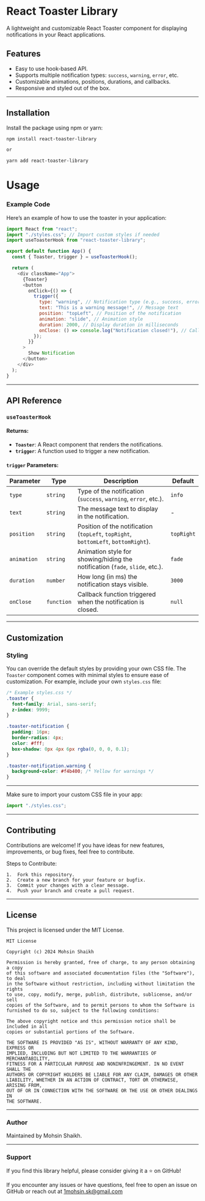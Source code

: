 # React Toaster Library

A lightweight and customizable React Toaster component for displaying notifications in your React applications.

## Features
- Easy to use hook-based API.
- Supports multiple notification types: `success`, `warning`, `error`, etc.
- Customizable animations, positions, durations, and callbacks.
- Responsive and styled out of the box.

---

## Installation

Install the package using npm or yarn:

```bash
npm install react-toaster-library

or

yarn add react-toaster-library
```

#
# Usage
### Example Code

Here’s an example of how to use the toaster in your application:

```javascript
import React from "react";
import "./styles.css"; // Import custom styles if needed
import useToasterHook from "react-toaster-library";

export default function App() {
  const { Toaster, trigger } = useToasterHook();

  return (
    <div className="App">
      {Toaster}
      <button
        onClick={() => {
          trigger({
            type: "warning", // Notification type (e.g., success, error)
            text: "This is a warning message!", // Message text
            position: "topLeft", // Position of the notification
            animation: "slide", // Animation style
            duration: 2000, // Display duration in milliseconds
            onClose: () => console.log("Notification closed!"), // Callback on close
          });
        }}
      >
        Show Notification
      </button>
    </div>
  );
}
```

---

## API Reference

### `useToasterHook`

#### Returns:
- **`Toaster`**: A React component that renders the notifications.
- **`trigger`**: A function used to trigger a new notification.

#### `trigger` Parameters:
| Parameter  | Type       | Description                                                                            | Default    |
|------------|------------|----------------------------------------------------------------------------------------|------------|
| `type`     | `string`   | Type of the notification (`success`, `warning`, `error`, etc.).                        | `info`     |
| `text`     | `string`   | The message text to display in the notification.                                       | -          |
| `position` | `string`   | Position of the notification (`topLeft`, `topRight`, `bottomLeft`, `bottomRight`).      | `topRight` |
| `animation`| `string`   | Animation style for showing/hiding the notification (`fade`, `slide`, etc.).            | `fade`     |
| `duration` | `number`   | How long (in ms) the notification stays visible.                                       | `3000`     |
| `onClose`  | `function` | Callback function triggered when the notification is closed.                           | `null`     |

---

## Customization

### Styling
You can override the default styles by providing your own CSS file. The `Toaster` component comes with minimal styles to ensure ease of customization. For example, include your own `styles.css` file:

```css
/* Example styles.css */
.toaster {
  font-family: Arial, sans-serif;
  z-index: 9999;
}

.toaster-notification {
  padding: 16px;
  border-radius: 4px;
  color: #fff;
  box-shadow: 0px 4px 6px rgba(0, 0, 0, 0.1);
}

.toaster-notification.warning {
  background-color: #f4b400; /* Yellow for warnings */
}
```

---
Make sure to import your custom CSS file in your app:

```javascript
import "./styles.css";
```
---

## Contributing

Contributions are welcome! If you have ideas for new features, improvements, or bug fixes, feel free to contribute.

Steps to Contribute:

	1.	Fork this repository.
	2.	Create a new branch for your feature or bugfix.
	3.	Commit your changes with a clear message.
	4.	Push your branch and create a pull request.

---

## License

This project is licensed under the MIT License.
```plaintext
MIT License

Copyright (c) 2024 Mohsin Shaikh

Permission is hereby granted, free of charge, to any person obtaining a copy
of this software and associated documentation files (the "Software"), to deal
in the Software without restriction, including without limitation the rights
to use, copy, modify, merge, publish, distribute, sublicense, and/or sell
copies of the Software, and to permit persons to whom the Software is
furnished to do so, subject to the following conditions:

The above copyright notice and this permission notice shall be included in all
copies or substantial portions of the Software.

THE SOFTWARE IS PROVIDED "AS IS", WITHOUT WARRANTY OF ANY KIND, EXPRESS OR
IMPLIED, INCLUDING BUT NOT LIMITED TO THE WARRANTIES OF MERCHANTABILITY,
FITNESS FOR A PARTICULAR PURPOSE AND NONINFRINGEMENT. IN NO EVENT SHALL THE
AUTHORS OR COPYRIGHT HOLDERS BE LIABLE FOR ANY CLAIM, DAMAGES OR OTHER
LIABILITY, WHETHER IN AN ACTION OF CONTRACT, TORT OR OTHERWISE, ARISING FROM,
OUT OF OR IN CONNECTION WITH THE SOFTWARE OR THE USE OR OTHER DEALINGS IN
THE SOFTWARE.
```
---

### Author

Maintained by Mohsin Shaikh.

---

### Support

If you find this library helpful, please consider giving it a ⭐ on GitHub!

If you encounter any issues or have questions, feel free to open an issue on GitHub or reach out at 1mohsin.sk@gmail.com